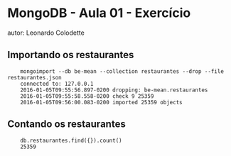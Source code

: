 # MongoDB - Aula 01 - Exercício
autor: Leonardo Colodette

## Importando os restaurantes

```
	mongoimport --db be-mean --collection restaurantes --drop --file restaurantes.json
	connected to: 127.0.0.1
	2016-01-05T09:55:56.897-0200 dropping: be-mean.restaurantes
	2016-01-05T09:55:58.558-0200 check 9 25359
	2016-01-05T09:56:00.083-0200 imported 25359 objects
```

## Contando os restaurantes

```
    db.restaurantes.find({}).count()
    25359

```
